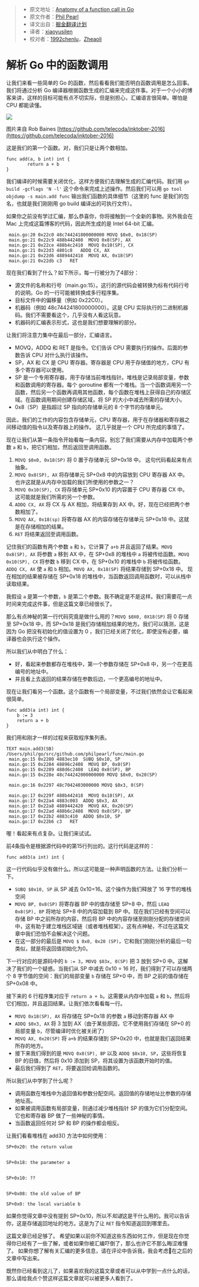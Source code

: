 > * 原文地址：[Anatomy of a function call in Go](https://syslog.ravelin.com/anatomy-of-a-function-call-in-go-f6fc81b80ecc#.povigaliw)
> * 原文作者：[Phil Pearl](https://syslog.ravelin.com/@philpearl?source=post_header_lockup)
> * 译文出自：[掘金翻译计划](https://github.com/xitu/gold-miner)
> * 译者：[xiaoyusilen](http://xiaoyu.world)
> * 校对者：[1992chenlu](https://github.com/1992chenlu)，[Zheaoli](https://github.com/Zheaoli)

# 解析 Go 中的函数调用 #

让我们来看一些简单的 Go 的函数，然后看看我们能否明白函数调用是怎么回事。我们将通过分析 Go 编译器根据函数生成的汇编来完成这件事。对于一个小小的博客来讲，这样的目标可能有点不切实际，但是别担心，汇编语言很简单。哪怕是 CPU 都能读懂。

<img class="progressiveMedia-noscript js-progressiveMedia-inner" src="https://cdn-images-1.medium.com/max/800/1*CKK4XrLm3ylzsQzNbOaroQ.png">

图片来自 Rob Baines [https://github.com/telecoda/inktober-2016](https://github.com/telecoda/inktober-2016)

这是我们的第一个函数。对，我们只是让两个数相加。

```
func add(a, b int) int {
        return a + b
}
```

我们编译的时候需要关闭优化，这样方便我们去理解生成的汇编代码。我们用 `go build -gcflags 'N -l'` 这个命令来完成上述操作。然后我们可以用 `go tool objdump -s main.add func` 输出我们函数的具体细节（这里的 func 是我们的包名，也就是我们刚刚用 go build 编译出的可执行文件）。

如果你之前没有学过汇编，那么恭喜你，你将接触到一个全新的事物。另外我会在 Mac 上完成这篇博客的代码，因此所生成的是 Intel 64-bit 汇编。

```
 main.go:20 0x22c0 48c744241800000000 MOVQ $0x0, 0x18(SP)
 main.go:21 0x22c9 488b442408  MOVQ 0x8(SP), AX
 main.go:21 0x22ce 488b4c2410  MOVQ 0x10(SP), CX
 main.go:21 0x22d3 4801c8   ADDQ CX, AX
 main.go:21 0x22d6 4889442418  MOVQ AX, 0x18(SP)
 main.go:21 0x22db c3   RET
```

现在我们看到了什么？如下所示，每一行被分为了4部分：

- 源文件的名称和行号（main.go:15）。这行的源代码会被转换为标有代码行号的说明。Go 的一行可能被转换成多行程序集。
- 目标文件中的偏移量（例如 0x22C0）。
- 机器码（例如 48c744241800000000）。这是 CPU 实际执行的二进制机器码。我们不需要看这个，几乎没有人看这玩意。
- 机器码的汇编表示形式，这也是我们想要理解的部分。

让我们将注意力集中在最后一部分，汇编语言。

- MOVQ，ADDQ 和 RET 是指令。它们告诉 CPU 需要执行的操作。后面的参数告诉 CPU 对什么执行该操作。
- SP，AX 和 CX 是 CPU 寄存器。寄存器是 CPU 用于存储值的地方，CPU 有多个寄存器可以使用。
- SP 是一个专用寄存器，用于存储当前堆栈指针。堆栈是记录局部变量，参数和函数调用的寄存器。每个 goroutine 都有一个堆栈。当一个函数调用另一个函数，然后另一个函数再调用其他函数，每个函数在堆栈上获得自己的存储区域。在函数调用期间创建存储区域，将 SP 的大小中减去所需的存储大小。
- 0x8（SP）是指超过 SP 指向的存储单元的 8 个字节的存储单元。

因此，我们的工作的内容包含存储单元，CPU 寄存器，用于在存储器和寄存器之间移动值的指令以及寄存器上的操作。 这几乎就是一个 CPU 所完成的事情了。

现在让我们从第一条指令开始看每一条内容。别忘了我们需要从内存中加载两个参数 `a` 和 `b`，把它们相加，然后返回至调用函数。

1. `MOVQ $0x0, 0x18(SP)` 将 0 置于存储单元 SP+0x18 中。 这句代码看起来有点抽象。
2. `MOVQ 0x8(SP), AX` 将存储单元 SP+0x8 中的内容放到 CPU 寄存器 AX 中。也许这就是从内存中加载的我们所使用的参数之一？
3. `MOVQ 0x10(SP), CX` 将存储单元 SP+0x10 的内容置于 CPU 寄存器 CX 中。 这可能就是我们所需的另一个参数。
4. `ADDQ CX, AX` 将 CX 与 AX 相加，将结果存到 AX 中。好，现在已经把两个参数相加了。
5. `MOVQ AX, 0x18(sp)` 将寄存器 AX 的内容存储在存储单元 SP+0x18 中。这就是在存储相加的结果。
6. `RET` 将结果返回至调用函数。

记住我们的函数有两个参数 `a` 和 `b`，它计算了 `a+b` 并且返回了结果。`MOVQ 0x8(SP), AX` 将参数 `a` 移到 AX 中，在 SP+0x8 的堆栈中 `a` 将被传给函数。`MOVQ 0x10(SP), CX` 将参数 `b` 移到 CX 中，在 SP+0x10 的堆栈中 `b` 将被传给函数。`ADDQ CX, AX` 使 `a` 和 `b` 相加。`MOVQ AX, 0x18(SP)` 将结果存储到 SP+0x18 中。 现在相加的结果被存储在 SP+0x18 的堆栈中，当函数返回调用函数时，可以从栈中读取结果。

我假设 `a` 是第一个参数，`b` 是第二个参数。我不确定是不是这样。我们需要花一点时间来完成这件事，但是这篇文章已经很长了。

那么有点神秘的第一行代码究竟是做什么用的？`MOVQ $0X0, 0X18(SP)` 将 0 存储至 SP+0x18 中，而 SP+0x18 是我们存储相加结果的地方。我们可以猜测，这是因为 Go 把没有初始化的值设置为 0 ，我们已经关闭了优化，即使没有必要，编译器也会执行这个操作。

所以我们从中明白了什么：

- 好，看起来参数都存在堆栈中，第一个参数存储在 SP+0x8 中，另一个在更高编号的地址中。
- 并且看上去返回的结果存储在参数后边，一个更高编号的地址中。

现在让我们看另一个函数。这个函数有一个局部变量，不过我们依然会让它看起来很简单。

```
func add3(a int) int {
    b := 3
    return a + b
}
```

我们用和刚才一样的过程来获取程序集列表。

```
TEXT main.add3(SB) 
/Users/phil/go/src/github.com/philpearl/func/main.go
 main.go:15 0x2280 4883ec10  SUBQ $0x10, SP
 main.go:15 0x2284 48896c2408  MOVQ BP, 0x8(SP)
 main.go:15 0x2289 488d6c2408  LEAQ 0x8(SP), BP
 main.go:15 0x228e 48c744242000000000 MOVQ $0x0, 0x20(SP)
 
 main.go:16 0x2297 48c7042403000000 MOVQ $0x3, 0(SP)
 
 main.go:17 0x229f 488b442418  MOVQ 0x18(SP), AX
 main.go:17 0x22a4 4883c003  ADDQ $0x3, AX
 main.go:17 0x22a8 4889442420  MOVQ AX, 0x20(SP)
 main.go:17 0x22ad 488b6c2408  MOVQ 0x8(SP), BP
 main.go:17 0x22b2 4883c410  ADDQ $0x10, SP
 main.go:17 0x22b6 c3   RET
```

喔！看起来有点复杂。让我们来试试。

前4条指令是根据源代码中的第15行列出的。这行代码是这样的：

```
func add3(a int) int {
```

这一行代码似乎没有做什么。所以这可能是一种声明函数的方法。让我们分析一下。

- `SUBQ $0x10, SP` 从 SP 减去 0x10=16。这个操作为我们释放了 16 字节的堆栈空间
- `MOVQ BP, 0x8(SP)` 将寄存器 BP 中的值存储至 SP+8 中，然后 `LEAQ 0x8(SP), BP` 将地址 SP+8 中的内容加载到 BP 中。现在我们已经有空间可以存储 BP 中之前所存的内容，然后将 BP 中的内容存储至刚刚分配的存储空间中，这有助于建立堆栈区域链（或者堆栈框架）。这有点神秘，不过在这篇文章中我们恐怕不会解决这个问题。
- 在这一部分的最后是 `MOVQ $ 0x0, 0x20 (SP)`，它和我们刚刚分析的最后一句类似，就是将返回值初始化为0。

下一行对应的是源码中的 `b := 3`，`MOVQ $03x, 0(SP)` 把 3 放到 SP+0 中。这解决了我们的一个疑惑。当我们从 SP 中减去 0x10 = 16 时，我们得到了可以存储两个 8 字节值的空间：我们的局部变量 `b` 存储在 SP+0 中，而 BP 之前的值存储在 SP+0x08 中。

接下来的 6 行程序集对应于 `return a + b`。这需要从内存中加载 `a` 和 `b`，然后将它们相加，并且返回结果。让我们依次看看每一行。

- `MOVQ 0x18(SP), AX` 将存储在 SP+0x18 的参数 `a` 移动到寄存器 AX 中
- `ADDQ $0x3, AX` 将 3 加到 AX（由于某些原因，它不使用我们存储在 SP+0 的局部变量 `b`，尽管编译时优化被关闭了）
- `MOVQ AX, 0x20(SP)` 将 `a+b` 的结果存储到 SP+0x20 中，也就是我们返回结果所存的地方。
- 接下来我们得到的是 `MOVQ 0x8(SP), BP` 以及 `ADDQ $0x10, SP`，这些将恢复 BP 的旧值，然后将 0x10 添加到 SP，将其设置为该函数开始时的值。
- 最后我们得到了 `RET`，将要返回给调用函数的。

所以我们从中学到了什么呢？

- 调用函数在堆栈中为返回值和参数分配空间。返回值的存储地址比参数的存储地址高。
- 如果被调用函数有局部变量，则通过减少堆栈指针 SP 的值为它们分配空间。它也和寄存器 BP 做了一些神秘的事情。
- 当函数返回任何对 SP 和 BP 的操作都会相反。

让我们看看堆栈在 add3() 方法中如何使用：

```
SP+0x20: the return value


SP+0x18: the parameter a


SP+0x10: ??


SP+0x08: the old value of BP

SP+0x0: the local variable b
```

如果你觉得文章中没有提到 SP+0x10，所以不*知道*这是干什么用的。我可以告诉你，这是存储返回地址的地方。这是为了让 `RET` 指令知道返回到哪里去。

这篇文章已经足够了。 希望如果以前你不知道这些东西如何工作，但是现在你觉得你已经有了一些了解，或者如果你被汇编吓倒了，那么也许它不那么晦涩难懂了。 如果你想了解有关汇编的更多信息，请在评论中告诉我，我会考虑在之后的文章中写出来。

既然你已经看到这儿了，如果喜欢我的这篇文章或者可以从中学到一点什么的话，那么请给我点个赞这样这篇文章就可以被更多人看到了。